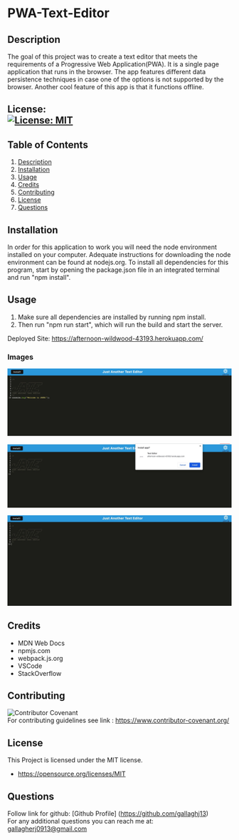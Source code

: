 # PWA-Text-Editor

## Description

The goal of this project was to create a text editor that meets the requirements of a Progressive Web Application(PWA). It is a single page application that runs in the browser. The app features different data persistence techniques in case one of the options is not supported by the browser. Another cool feature of this app is that it functions offline.

## License: <br />[![License: MIT](https://img.shields.io/badge/License-MIT-yellow.svg)](https://opensource.org/licenses/MIT)

## Table of Contents
1. [Description](#description)
2. [Installation](#installation)
3. [Usage](#usage)
4. [Credits](#credits)
5. [Contributing](#contributing)
6. [License](#license)
7. [Questions](#questions)

## Installation

In order for this application to work you will need the node environment installed on your computer. Adequate instructions for downloading the node environment can be found at nodejs.org. To install all dependencies for this program, start by opening the package.json file in an integrated terminal and run "npm install".

## Usage
1. Make sure all dependencies are installed by running npm install.
2. Then run "npm run start", which will run the build and start the server.

Deployed Site: https://afternoon-wildwood-43193.herokuapp.com/

### Images
![alt-text](./public/images/Image1.png) <br />

![alt-text](./public/images/Image2.png) <br />

![alt-text](./public/images/Image3.png) <br />

## Credits

- MDN Web Docs
- npmjs.com
- webpack.js.org
- VSCode
- StackOverflow

## Contributing

![Contributor Covenant](https://img.shields.io/badge/Contributor%20Covenant-2.1-4baaaa.svg) <br />
For contributing guidelines see link : https://www.contributor-covenant.org/


## License 
This Project is licensed under the MIT license.

* https://opensource.org/licenses/MIT

## Questions

Follow link for github: [Github Profile] (https://github.com/gallaghj13) <br />
For any additional questions you can reach me at: gallagherj0913@gmail.com